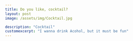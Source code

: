 ```yaml
---
title: Do you like, cocktail?
layout: post
image: /assets/img/Cocktail.jpg

description: "Cocktail"
customexcerpt: "I wanna drink Acohol, but it must be fun"
---
```


